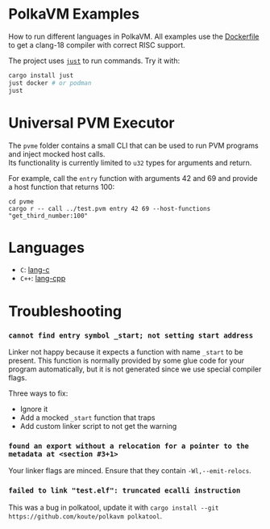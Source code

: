 # PolkaVM Examples

How to run different languages in PolkaVM. All examples use the [Dockerfile](Dockerfile) to get a clang-18 compiler
with correct RISC support.

The project uses [`just`](https://github.com/casey/just) to run commands. Try it with:

```bash
cargo install just
just docker # or podman
just
```

# Universal PVM Executor

The `pvme` folder contains a small CLI that can be used to run PVM programs and inject mocked host calls.  
Its functionality is currently limited to `u32` types for arguments and return.

For example, call the `entry` function with arguments 42 and 69 and provide a host function that returns 100:

```
cd pvme
cargo r -- call ../test.pvm entry 42 69 --host-functions "get_third_number:100"
```
# Languages

- `C`: [lang-c](./lang-c/main.c)
- `C++`: [lang-cpp](./lang-cpp/main.cpp)

# Troubleshooting

### `cannot find entry symbol _start; not setting start address`

Linker not happy because it expects a function with name `_start` to be present. This function is normally provided
by some glue code for your program automatically, but it is not generated since we use special compiler flags.

Three ways to fix:
- Ignore it
- Add a mocked `_start` function that traps
- Add custom linker script to not get the warning

### `found an export without a relocation for a pointer to the metadata at <section #3+1>`

Your linker flags are minced. Ensure that they contain `-Wl,--emit-relocs`.

### `failed to link "test.elf": truncated ecalli instruction`

This was a bug in polkatool, update it with `cargo install --git https://github.com/koute/polkavm polkatool`.

